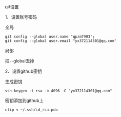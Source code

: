 git设置

1、设置账号密码

全局

```shell
git config --global user.name "qpzm7903";
git config --global user.email "yx372114301@qq.com"
```

局部

把--global去掉

2、设置github密钥

生成密钥

```shell
ssh-keygen -t rsa -b 4096 -C "yx372114301@qq.com"
```

密钥添加到github上

```shell
clip < ~/.ssh/id_rsa.pub
```

